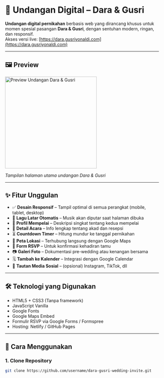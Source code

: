# 💍 Undangan Digital – Dara & Gusri

**Undangan digital pernikahan** berbasis web yang dirancang khusus untuk momen spesial pasangan **Dara & Gusri**, dengan sentuhan modern, ringan, dan responsif.  
Akses versi live: [https://dara.gusriyonaldi.com](https://dara.gusriyonaldi.com)

---

## 🖼️ Preview

<img src="https://blogger.googleusercontent.com/img/b/R29vZ2xl/AVvXsEjLMD5h32h4DOtMaopCT0TuIu4tv6TUsG3WVtN5HcoR0-OK4eXP8KUcOThIpsQS8QMMWxh8b_IMQ_9SuO_Y22okCycBn6WNlnvHObiN3I2fY7qsY3Zvyx8UgqfP-3B23ZCJFGC4IKh6hlApPMNS5IeE2GvNrzIgw13NNILqm235zTIHo-DU18pf8omOj2E/s2532/dara.gusriyonaldi.com_%28iPhone%2012%20Pro%29.png" alt="Preview Undangan Dara & Gusri" width="300"/>

<p><em>Tampilan halaman utama undangan Dara & Gusri</em></p>


---

## ✨ Fitur Unggulan

- ✅ **Desain Responsif** – Tampil optimal di semua perangkat (mobile, tablet, desktop)
- 🎵 **Lagu Latar Otomatis** – Musik akan diputar saat halaman dibuka
- 👫 **Profil Mempelai** – Deskripsi singkat tentang kedua mempelai
- 📅 **Detail Acara** – Info lengkap tentang akad dan resepsi
- ⏳ **Countdown Timer** – Hitung mundur ke tanggal pernikahan
- 📍 **Peta Lokasi** – Terhubung langsung dengan Google Maps
- 📨 **Form RSVP** – Untuk konfirmasi kehadiran tamu
- 📷 **Galeri Foto** – Dokumentasi pre-wedding atau kenangan bersama
- 🗓️ **Tambah ke Kalender** – Integrasi dengan Google Calendar
- 🔗 **Tautan Media Sosial** – (opsional) Instagram, TikTok, dll

---

## 🛠️ Teknologi yang Digunakan

- HTML5 + CSS3 (Tanpa framework)
- JavaScript Vanilla
- Google Fonts
- Google Maps Embed
- Formulir RSVP via Google Forms / Formspree
- Hosting: Netlify / GitHub Pages

---

## 🚀 Cara Menggunakan

### 1. Clone Repository
```bash
git clone https://github.com/username/dara-gusri-wedding-invite.git
